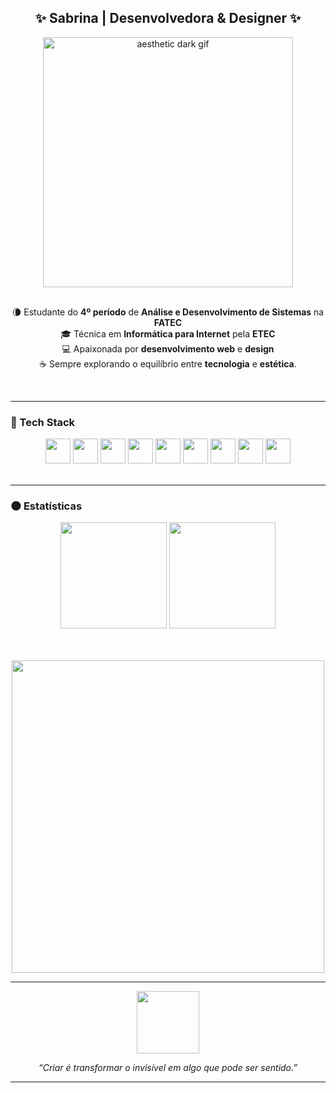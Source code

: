 <!-- 🖤 aesthetic dark profile README for Sabrina -->

<h2 align="center">✨ Sabrina | Desenvolvedora & Designer ✨</h2>

<div align="center">
  <img align="center" width="400" src="https://i.imgur.com/nT6x4pR.gif" alt="aesthetic dark gif"/>
</div>

<br>

<p align="center">
  🌘 Estudante do <b>4º período</b> de <b>Análise e Desenvolvimento de Sistemas</b> na <b>FATEC</b><br>
  🎓 Técnica em <b>Informática para Internet</b> pela <b>ETEC</b><br>
  💻 Apaixonada por <b>desenvolvimento web</b> e <b>design</b><br>
  ☕ Sempre explorando o equilíbrio entre <b>tecnologia</b> e <b>estética</b>.
</p>

<br>

---

### 🖤 Tech Stack

<div align="center">
  <img width="40" src="https://cdn.jsdelivr.net/gh/devicons/devicon/icons/javascript/javascript-original.svg" />
  <img width="40" src="https://cdn.jsdelivr.net/gh/devicons/devicon/icons/html5/html5-original.svg" />
  <img width="40" src="https://cdn.jsdelivr.net/gh/devicons/devicon/icons/css3/css3-original.svg" />
  <img width="40" src="https://cdn.jsdelivr.net/gh/devicons/devicon/icons/bootstrap/bootstrap-original.svg" />
  <img width="40" src="https://cdn.jsdelivr.net/gh/devicons/devicon/icons/react/react-original.svg" />
  <img width="40" src="https://cdn.jsdelivr.net/gh/devicons/devicon/icons/python/python-original.svg" />
  <img width="40" src="https://cdn.jsdelivr.net/gh/devicons/devicon/icons/photoshop/photoshop-original.svg" />
  <img width="40" src="https://cdn.jsdelivr.net/gh/devicons/devicon/icons/figma/figma-original.svg" />
  <img width="40" src="https://cdn.jsdelivr.net/gh/devicons/devicon/icons/vscode/vscode-original.svg" />
</div>

<br>

---

### 🌑 Estatísticas

<div align="center">
  <img height="170" src="http://github-profile-summary-cards.vercel.app/api/cards/stats?username=sabrinxb&theme=github_dark"/>
  <img height="170" src="http://github-profile-summary-cards.vercel.app/api/cards/repos-per-language?username=sabrinxb&theme=github_dark"/>
  
  <br><br>
  <img width="500" src="http://github-profile-summary-cards.vercel.app/api/cards/profile-details?username=sabrinxb&theme=github_dark"/>
</div>

---

<div align="center">
  <img src="https://i.imgur.com/YB2FB2Z.gif" width="100">
  <p><i>“Criar é transformar o invisível em algo que pode ser sentido.”</i></p>
</div>

---


